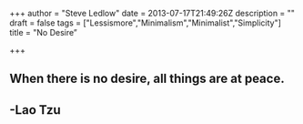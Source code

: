 +++
author = "Steve Ledlow"
date = 2013-07-17T21:49:26Z
description = ""
draft = false
tags = ["Lessismore","Minimalism","Minimalist","Simplicity"]
title = "No Desire”

+++


## When there is no desire, all things are at peace.
 
## -Lao Tzu

